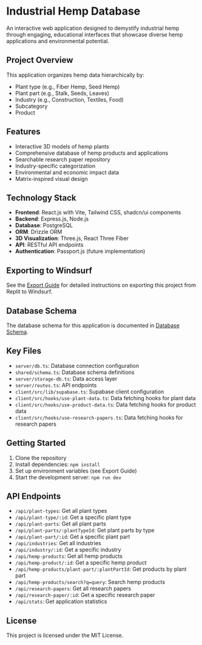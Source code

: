 # Industrial Hemp Database

An interactive web application designed to demystify industrial hemp through engaging, educational interfaces that showcase diverse hemp applications and environmental potential.

## Project Overview

This application organizes hemp data hierarchically by:
- Plant type (e.g., Fiber Hemp, Seed Hemp)
- Plant part (e.g., Stalk, Seeds, Leaves)
- Industry (e.g., Construction, Textiles, Food)
- Subcategory
- Product

## Features

- Interactive 3D models of hemp plants
- Comprehensive database of hemp products and applications
- Searchable research paper repository
- Industry-specific categorization
- Environmental and economic impact data
- Matrix-inspired visual design

## Technology Stack

- **Frontend**: React.js with Vite, Tailwind CSS, shadcn/ui components
- **Backend**: Express.js, Node.js
- **Database**: PostgreSQL
- **ORM**: Drizzle ORM
- **3D Visualization**: Three.js, React Three Fiber
- **API**: RESTful API endpoints
- **Authentication**: Passport.js (future implementation)

## Exporting to Windsurf

See the [Export Guide](./EXPORT_GUIDE.md) for detailed instructions on exporting this project from Replit to Windsurf.

## Database Schema

The database schema for this application is documented in [Database Schema](./DATABASE_SCHEMA.md).

## Key Files

- `server/db.ts`: Database connection configuration
- `shared/schema.ts`: Database schema definitions
- `server/storage-db.ts`: Data access layer
- `server/routes.ts`: API endpoints
- `client/src/lib/supabase.ts`: Supabase client configuration
- `client/src/hooks/use-plant-data.ts`: Data fetching hooks for plant data
- `client/src/hooks/use-product-data.ts`: Data fetching hooks for product data
- `client/src/hooks/use-research-papers.ts`: Data fetching hooks for research papers

## Getting Started

1. Clone the repository
2. Install dependencies: `npm install`
3. Set up environment variables (see Export Guide)
4. Start the development server: `npm run dev`

## API Endpoints

- `/api/plant-types`: Get all plant types
- `/api/plant-type/:id`: Get a specific plant type
- `/api/plant-parts`: Get all plant parts
- `/api/plant-parts/:plantTypeId`: Get plant parts by type
- `/api/plant-part/:id`: Get a specific plant part
- `/api/industries`: Get all industries
- `/api/industry/:id`: Get a specific industry
- `/api/hemp-products`: Get all hemp products
- `/api/hemp-product/:id`: Get a specific hemp product
- `/api/hemp-products/plant-part/:plantPartId`: Get products by plant part
- `/api/hemp-products/search?q=query`: Search hemp products
- `/api/research-papers`: Get all research papers
- `/api/research-paper/:id`: Get a specific research paper
- `/api/stats`: Get application statistics

## License

This project is licensed under the MIT License.